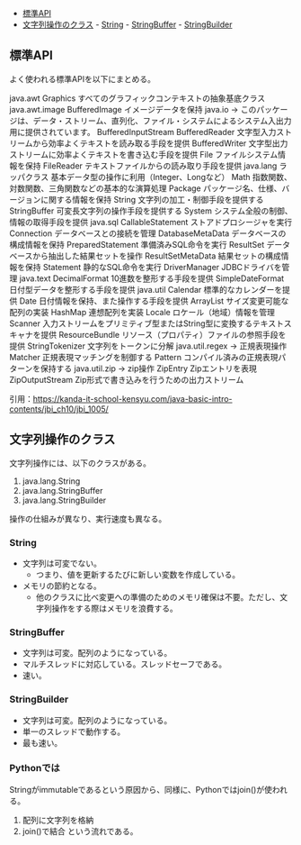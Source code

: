 - [標準API](#標準api)
- [文字列操作のクラス](#文字列操作のクラス)
      - [String](#string)
      - [StringBuffer](#stringbuffer)
      - [StringBuilder](#stringbuilder)


## 標準API
よく使われる標準APIを以下にまとめる。

java.awt
    Graphics	すべてのグラフィックコンテキストの抽象基底クラス
java.awt.image
    BufferedImage	イメージデータを保持
java.io
    → このパッケージは、データ・ストリーム、直列化、ファイル・システムによるシステム入出力用に提供されています。
    BufferedInputStream
    BufferedReader	文字型入力ストリームから効率よくテキストを読み取る手段を提供
    BufferedWriter	文字型出力ストリームに効率よくテキストを書き込む手段を提供
    File	ファイルシステム情報を保持
    FileReader	テキストファイルからの読み取り手段を提供
java.lang
    ラッパクラス	基本データ型の操作に利用（Integer、Longなど）
    Math	指数関数、対数関数、三角関数などの基本的な演算処理
    Package	パッケージ名、仕様、バージョンに関する情報を保持
    String	文字列の加工・制御手段を提供する
    StringBuffer	可変長文字列の操作手段を提供する
    System	システム全般の制御、情報の取得手段を提供
java.sql
    CallableStatement	ストアドプロシージャを実行
    Connection	データベースとの接続を管理
    DatabaseMetaData	データベースの構成情報を保持
    PreparedStatement	準備済みSQL命令を実行
    ResultSet	データベースから抽出した結果セットを操作
    ResultSetMetaData	結果セットの構成情報を保持
    Statement	静的なSQL命令を実行
    DriverManager	JDBCドライバを管理
java.text
    DecimalFormat	10進数を整形する手段を提供
    SimpleDateFormat	日付型データを整形する手段を提供
java.util
    Calendar	標準的なカレンダーを提供
    Date	日付情報を保持、また操作する手段を提供
    ArrayList	サイズ変更可能な配列の実装
    HashMap	連想配列を実装
    Locale	ロケール（地域）情報を管理
    Scanner	入力ストリームをプリミティブ型またはString型に変換するテキストスキャナを提供
    ResourceBundle	リソース（プロパティ）ファイルの参照手段を提供
    StringTokenizer	文字列をトークンに分解
java.util.regex
    → 正規表現操作
    Matcher	正規表現マッチングを制御する
    Pattern	コンパイル済みの正規表現パターンを保持する
java.util.zip
    → zip操作
    ZipEntry	Zipエントリを表現
    ZipOutputStream	Zip形式で書き込みを行うための出力ストリーム

引用：https://kanda-it-school-kensyu.com/java-basic-intro-contents/jbi_ch10/jbi_1005/

## 文字列操作のクラス
文字列操作には、以下のクラスがある。
1. java.lang.String
2. java.lang.StringBuffer
3. java.lang.StringBuilder

操作の仕組みが異なり、実行速度も異なる。

### String
- 文字列は可変でない。
  - つまり、値を更新するたびに新しい変数を作成している。
- メモリの節約となる。
  - 他のクラスに比べ変更への準備のためのメモリ確保は不要。ただし、文字列操作をする際はメモリを浪費する。

### StringBuffer
- 文字列は可変。配列のようになっている。
- マルチスレッドに対応している。スレッドセーフである。
- 速い。

### StringBuilder
- 文字列は可変。配列のようになっている。
- 単一のスレッドで動作する。
- 最も速い。

### Pythonでは
Stringがimmutableであるという原因から、同様に、Pythonではjoin()が使われる。

1. 配列に文字列を格納
2. join()で結合
という流れである。


